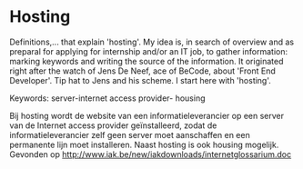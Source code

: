 # Hosting
Definitions,... that explain 'hosting'. 
My idea is, in search of overview and as preparal for applying for internship and/or an IT job, to gather information:
marking keywords and writing the source of the information.
It originated right after the watch of Jens De Neef, ace of BeCode, about 'Front End Developer'. 
Tip hat to Jens and his scheme.
I start here with 'hosting'.

Keywords: server-internet access provider- housing

Bij hosting wordt de website van een informatieleverancier op een server van de Internet access provider geïnstalleerd, zodat de informatieleverancier zelf geen server moet aanschaffen en een permanente lijn moet installeren. Naast hosting is ook housing mogelijk.
Gevonden op http://www.iak.be/new/iakdownloads/internetglossarium.doc
